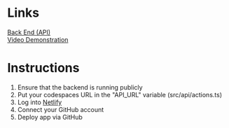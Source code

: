 # Links

[Back End (API)](https://github.com/u2496690/social_media_api)\
[Video Demonstration](https://uelac-my.sharepoint.com/:v:/g/personal/u2496690_uel_ac_uk/EewxDzlrdVNJkU_fNw8D_PoBF2EUDO9Qu0z_yxVE2roxig?e=ZmHwdp&nav=eyJyZWZlcnJhbEluZm8iOnsicmVmZXJyYWxBcHAiOiJTdHJlYW1XZWJBcHAiLCJyZWZlcnJhbFZpZXciOiJTaGFyZURpYWxvZy1MaW5rIiwicmVmZXJyYWxBcHBQbGF0Zm9ybSI6IldlYiIsInJlZmVycmFsTW9kZSI6InZpZXcifX0%3D)

# Instructions
1. Ensure that the backend is running publicly
2. Put your codespaces URL in the "API_URL" variable (src/api/actions.ts)
3. Log into [Netlify](https://www.netlify.com/)
4. Connect your GitHub account
5. Deploy app via GitHub
